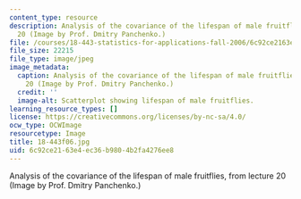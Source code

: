 ```yaml
---
content_type: resource
description: Analysis of the covariance of the lifespan of male fruitflies, from lecture
  20 (Image by Prof. Dmitry Panchenko.)
file: /courses/18-443-statistics-for-applications-fall-2006/6c92ce2163e4ec36b9804b2fa4276ee8_18-443f06.jpg
file_size: 22215
file_type: image/jpeg
image_metadata:
  caption: Analysis of the covariance of the lifespan of male fruitflies, from lecture
    20 (Image by Prof. Dmitry Panchenko.)
  credit: ''
  image-alt: Scatterplot showing lifespan of male fruitflies.
learning_resource_types: []
license: https://creativecommons.org/licenses/by-nc-sa/4.0/
ocw_type: OCWImage
resourcetype: Image
title: 18-443f06.jpg
uid: 6c92ce21-63e4-ec36-b980-4b2fa4276ee8
---
```

Analysis of the covariance of the lifespan of male fruitflies, from lecture 20 (Image by Prof. Dmitry Panchenko.)
